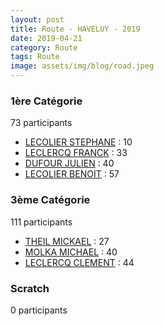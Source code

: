 ```yaml
---
layout: post
title: Route - HAVELUY - 2019
date: 2019-04-21
category: Route
tags: Route
image: assets/img/blog/road.jpeg
---
```


### 1ère Catégorie
73 participants
- [LECOLIER STEPHANE](https://teamspecializedlille.github.io/coureurs/lecolierstephane) : 10
- [LECLERCQ FRANCK](https://teamspecializedlille.github.io/coureurs/leclercqfranck) : 33
- [DUFOUR JULIEN](https://teamspecializedlille.github.io/coureurs/dufourjulien) : 40
- [LECOLIER BENOIT](https://teamspecializedlille.github.io/coureurs/lecolierbenoit) : 57

### 3ème Catégorie
111 participants
- [THEIL MICKAEL](https://teamspecializedlille.github.io/coureurs/theilmickael) : 27
- [MOLKA MICHAEL](https://teamspecializedlille.github.io/coureurs/molkamichael) : 40
- [LECLERCQ CLEMENT](https://teamspecializedlille.github.io/coureurs/leclercqclement) : 44

### Scratch
0 participants
